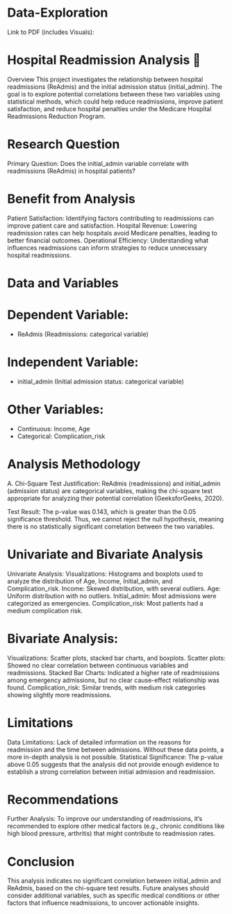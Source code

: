 # Data-Exploration
Link to PDF (includes Visuals): 

# Hospital Readmission Analysis 🏥
Overview
This project investigates the relationship between hospital readmissions (ReAdmis) and the initial admission status (initial_admin). The goal is to explore potential correlations between these two variables using statistical methods, which could help reduce readmissions, improve patient satisfaction, and reduce hospital penalties under the Medicare Hospital Readmissions Reduction Program.


# Research Question
Primary Question: Does the initial_admin variable correlate with readmissions (ReAdmis) in hospital patients?


# Benefit from Analysis
Patient Satisfaction: Identifying factors contributing to readmissions can improve patient care and satisfaction.
Hospital Revenue: Lowering readmission rates can help hospitals avoid Medicare penalties, leading to better financial outcomes.
Operational Efficiency: Understanding what influences readmissions can inform strategies to reduce unnecessary hospital readmissions.

# Data and Variables
# Dependent Variable:
- ReAdmis (Readmissions: categorical variable)
# Independent Variable:
- initial_admin (Initial admission status: categorical variable)
# Other Variables:
- Continuous: Income, Age
- Categorical: Complication_risk

# Analysis Methodology
A. Chi-Square Test
Justification: ReAdmis (readmissions) and initial_admin (admission status) are categorical variables, making the chi-square test appropriate for analyzing their potential correlation (GeeksforGeeks, 2020).

Test Result: The p-value was 0.143, which is greater than the 0.05 significance threshold. Thus, we cannot reject the null hypothesis, meaning there is no statistically significant correlation between the two variables.

# Univariate and Bivariate Analysis
Univariate Analysis:
Visualizations: Histograms and boxplots used to analyze the distribution of Age, Income, Initial_admin, and Complication_risk.
Income: Skewed distribution, with several outliers.
Age: Uniform distribution with no outliers.
Initial_admin: Most admissions were categorized as emergencies.
Complication_risk: Most patients had a medium complication risk.
# Bivariate Analysis:
Visualizations: Scatter plots, stacked bar charts, and boxplots.
Scatter plots: Showed no clear correlation between continuous variables and readmissions.
Stacked Bar Charts: Indicated a higher rate of readmissions among emergency admissions, but no clear cause-effect relationship was found.
Complication_risk: Similar trends, with medium risk categories showing slightly more readmissions.

# Limitations
Data Limitations: Lack of detailed information on the reasons for readmission and the time between admissions. Without these data points, a more in-depth analysis is not possible.
Statistical Significance: The p-value above 0.05 suggests that the analysis did not provide enough evidence to establish a strong correlation between initial admission and readmission.

# Recommendations
Further Analysis: To improve our understanding of readmissions, it’s recommended to explore other medical factors (e.g., chronic conditions like high blood pressure, arthritis) that might contribute to readmission rates.

# Conclusion
This analysis indicates no significant correlation between initial_admin and ReAdmis, based on the chi-square test results. Future analyses should consider additional variables, such as specific medical conditions or other factors that influence readmissions, to uncover actionable insights.
